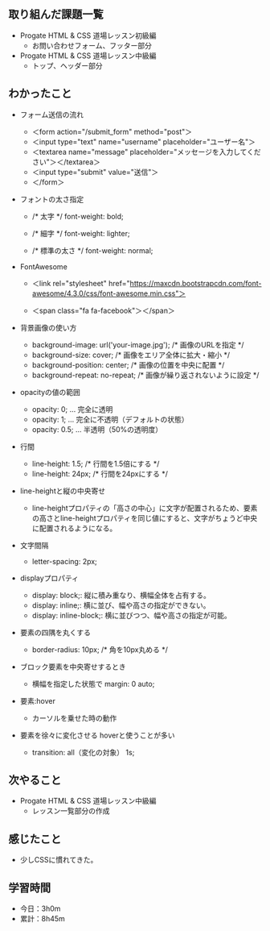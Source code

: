 ## 取り組んだ課題一覧
- Progate HTML & CSS 道場レッスン初級編
    - お問い合わせフォーム、フッター部分
- Progate HTML & CSS 道場レッスン中級編
    - トップ、ヘッダー部分
## わかったこと
- フォーム送信の流れ
    - ＜form action="/submit_form" method="post"＞
    - ＜input type="text" name="username" placeholder="ユーザー名"＞
    - ＜textarea name="message" placeholder="メッセージを入力してください"＞＜/textarea＞
    - ＜input type="submit" value="送信"＞
    - ＜/form＞

- フォントの太さ指定
    - /* 太字 */ font-weight: bold;

    - /* 細字 */ font-weight: lighter;

    - /* 標準の太さ */ font-weight: normal;

 - FontAwesome
    - ＜link rel="stylesheet" href="https://maxcdn.bootstrapcdn.com/font-awesome/4.3.0/css/font-awesome.min.css"＞

    - ＜span class="fa fa-facebook"＞＜/span＞

 - 背景画像の使い方
      - background-image: url('your-image.jpg'); /* 画像のURLを指定 */
      - background-size: cover; /* 画像をエリア全体に拡大・縮小 */
      - background-position: center; /* 画像の位置を中央に配置 */
      -  background-repeat: no-repeat; /* 画像が繰り返されないように設定 */

 - opacityの値の範囲
    - opacity: 0; … 完全に透明
    - opacity: 1; … 完全に不透明（デフォルトの状態）
    - opacity: 0.5; … 半透明（50%の透明度）

 - 行間
    - line-height: 1.5; /* 行間を1.5倍にする */
    - line-height: 24px; /* 行間を24pxにする */

 - line-heightと縦の中央寄せ
    - line-heightプロパティの「高さの中心」に文字が配置されるため、要素の高さとline-heightプロパティを同じ値にすると、文字がちょうど中央に配置されるようになる。

 - 文字間隔
    - letter-spacing: 2px;

 - displayプロパティ
    - display: block;: 縦に積み重なり、横幅全体を占有する。
    - display: inline;: 横に並び、幅や高さの指定ができない。
    - display: inline-block;: 横に並びつつ、幅や高さの指定が可能。

 - 要素の四隅を丸くする
    - border-radius: 10px; /* 角を10px丸める */

 - ブロック要素を中央寄せするとき
    - 横幅を指定した状態で margin: 0 auto; 

 - 要素:hover
    - カーソルを乗せた時の動作

 - 要素を徐々に変化させる hoverと使うことが多い
    - transition: all（変化の対象） 1s;

## 次やること
- Progate HTML & CSS 道場レッスン中級編
    - レッスン一覧部分の作成

## 感じたこと
- 少しCSSに慣れてきた。

## 学習時間
- 今日：3h0m
- 累計：8h45m
